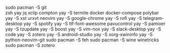 sudo pacman -S git  
	       zsh 
	       yay
	       jq 
	       xclip 
	       compton
yay -S termite docker docker-compose polybar
yay -S xst urxvt neovim
yay -S google-chrome
yay -S rofi
yay -S telegram-desktop
yay -S spotify
yay -S ttf-font-awesome pavucontrol 
yay -S pamixer
yay -S tzupdate
yay -S boost
yay -S vim-nox
yay -S slack-desktop
yay -S code
yay -S zotero
yay -S android-studio
yay -S xorg-xwininfo
yay -S python-neovim-git
sudo pacman -S feh
sudo pacman -S wine winetricks
sudo pacman -S zotero
